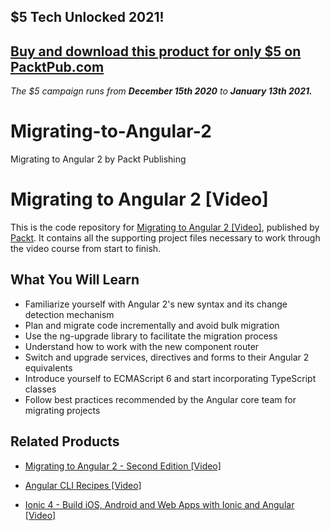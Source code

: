 ## $5 Tech Unlocked 2021!
[Buy and download this product for only $5 on PacktPub.com](https://www.packtpub.com/)
-----
*The $5 campaign         runs from __December 15th 2020__ to __January 13th 2021.__*

# Migrating-to-Angular-2
Migrating to Angular 2 by Packt Publishing
# Migrating to Angular 2 [Video]
This is the code repository for [Migrating to Angular 2 [Video]](https://www.packtpub.com/web-development/migrating-angular-2-video), published by [Packt](https://www.packtpub.com/?utm_source=github). It contains all the supporting project files necessary to work through the video course from start to finish.
##  
<H2>What You Will Learn</H2>
<DIV class=book-info-will-learn-text>
<UL>
<LI>Familiarize yourself with Angular 2's new syntax and its change detection mechanism
<LI>Plan and migrate code incrementally and avoid bulk migration
<LI>Use the ng-upgrade library to facilitate the migration process
<LI>Understand how to work with the new component router
<LI>Switch and upgrade services, directives and forms to their Angular 2 equivalents
<LI>Introduce yourself to ECMAScript 6 and start incorporating TypeScript classes
<LI>Follow best practices recommended by the Angular core team for migrating projects</LI></UL></DIV>

## Related Products
* [Migrating to Angular 2 - Second Edition [Video]](https://www.packtpub.com/web-development/migrating-to-angular-2-second-edition-video)

* [Angular CLI Recipes [Video]](https://www.packtpub.com/web-development/angular-cli-recipes-video)

* [Ionic 4 - Build iOS, Android and Web Apps with Ionic and Angular [Video]](https://www.packtpub.com/application-development/ionic-4-build-ios-android-and-web-apps-ionic-and-angular-video)

